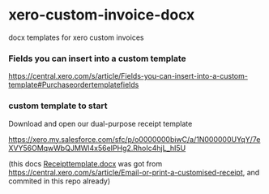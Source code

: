 # xero-custom-invoice-docx

docx templates for xero custom invoices

### Fields you can insert into a custom template

https://central.xero.com/s/article/Fields-you-can-insert-into-a-custom-template#Purchaseordertemplatefields

### custom template to start

Download and open our dual-purpose receipt template

https://xero.my.salesforce.com/sfc/p/o0000000biwC/a/1N000000UYqY/7eXVY56OMqwWbQJMWl4x56eIPHg2.RhoIc4hjL_hI5U

(this docs [Receipttemplate.docx](templates/Receipttemplate.docx) was got from https://central.xero.com/s/article/Email-or-print-a-customised-receipt, and commited in this repo already)
